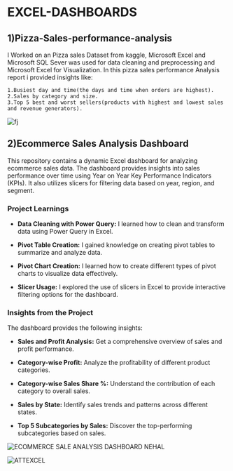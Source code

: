 # EXCEL-DASHBOARDS
## 1)Pizza-Sales-performance-analysis
I Worked on an Pizza sales Dataset from kaggle, Microsoft Excel and Microsoft SQL Sever was used for data cleaning and preprocessing and Microsoft Excel for Visualization. In this pizza sales performance Analysis report i provided insights like:

    1.Busiest day and time(the days and time when orders are highest).
    2.Sales by category and size.
    3.Top 5 best and worst sellers(products with highest and lowest sales and revenue generators).
![fj](https://github.com/nehal35/EXCEL-DASHBOARDS/assets/108068313/5e16b5e0-ee27-48b8-a714-a2a32eaafe88)


## 2)Ecommerce Sales Analysis Dashboard

This repository contains a dynamic Excel dashboard for analyzing ecommerce sales data. The dashboard provides insights into sales performance over time using Year on Year Key Performance Indicators (KPIs). It also utilizes slicers for filtering data based on year, region, and segment.

### Project Learnings
- **Data Cleaning with Power Query:** I learned how to clean and transform data using Power Query in Excel.

- **Pivot Table Creation:** I gained knowledge on creating pivot tables to summarize and analyze data.

- **Pivot Chart Creation:** I learned how to create different types of pivot charts to visualize data effectively.

- **Slicer Usage:** I explored the use of slicers in Excel to provide interactive filtering options for the dashboard.

### Insights from the Project

The dashboard provides the following insights:

- **Sales and Profit Analysis:** Get a comprehensive overview of sales and profit performance.

- **Category-wise Profit:** Analyze the profitability of different product categories.

- **Category-wise Sales Share %:** Understand the contribution of each category to overall sales.

- **Sales by State:** Identify sales trends and patterns across different states.

- **Top 5 Subcategories by Sales:** Discover the top-performing subcategories based on sales.

![ECOMMERCE SALE ANALYSIS DASHBOARD NEHAL](https://user-images.githubusercontent.com/108068313/222895532-7edfea76-b238-41c8-b741-c245be59f14f.jpg)

![ATTEXCEL](https://user-images.githubusercontent.com/108068313/229381506-e338701f-9fb0-4d6a-a90c-b5d3e729370f.gif)
